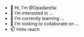 - 👋 Hi, I’m @Opadarefai
- 👀 I’m interested in ...
- 🌱 I’m currently learning ...
- 💞️ I’m looking to collaborate on ...
- 📫 Hoto reach
